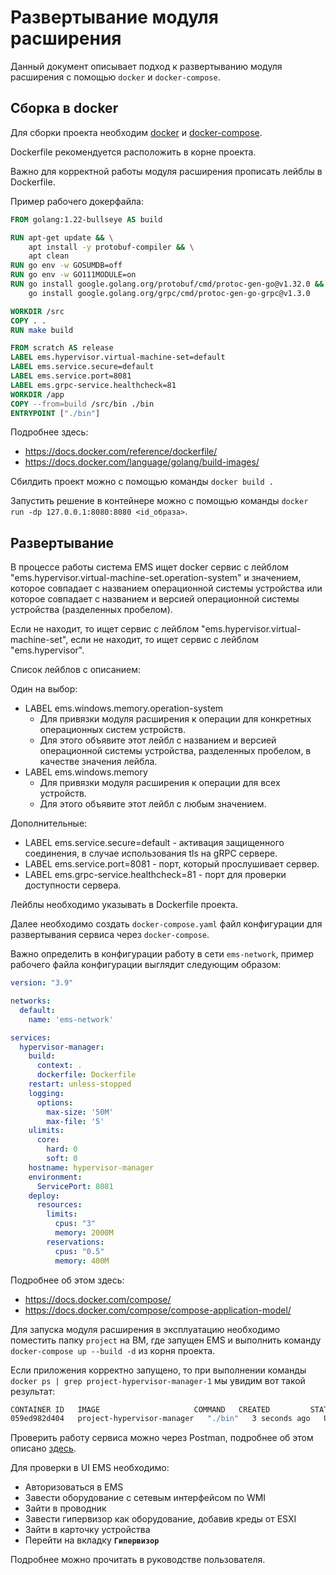 # Развертывание модуля расширения

Данный документ описывает подход к развертыванию модуля расширения с помощью `docker` и `docker-compose`.

## Сборка в docker

Для сборки проекта необходим [docker](https://docs.docker.com/build/building/packaging/) и [docker-compose](https://docs.docker.com/compose/).

Dockerfile рекомендуется расположить в корне проекта.

Важно для корректной работы модуля расширения прописать лейблы в Dockerfile.

Пример рабочего докерфайла:

```dockerfile
FROM golang:1.22-bullseye AS build

RUN apt-get update && \
    apt install -y protobuf-compiler && \
    apt clean
RUN go env -w GOSUMDB=off
RUN go env -w GO111MODULE=on
RUN go install google.golang.org/protobuf/cmd/protoc-gen-go@v1.32.0 && \
    go install google.golang.org/grpc/cmd/protoc-gen-go-grpc@v1.3.0

WORKDIR /src
COPY . .
RUN make build

FROM scratch AS release
LABEL ems.hypervisor.virtual-machine-set=default
LABEL ems.service.secure=default
LABEL ems.service.port=8081
LABEL ems.grpc-service.healthcheck=81
WORKDIR /app
COPY --from=build /src/bin ./bin
ENTRYPOINT ["./bin"]
```

Подробнее здесь:

- <https://docs.docker.com/reference/dockerfile/>
- <https://docs.docker.com/language/golang/build-images/>

Сбилдить проект можно с помощью команды `docker build .`

Запустить решение в контейнере можно с помощью команды `docker run -dp 127.0.0.1:8080:8080 <id_образа>`.

## Развертывание

В процессе работы система EMS ищет docker сервис с лейблом "ems.hypervisor.virtual-machine-set.operation-system" и значением, которое совпадает с названием операционной системы устройства или которое совпадает с названием и версией операционной системы устройства (разделенных пробелом).

Eсли не находит, то ищет сервис с лейблом "ems.hypervisor.virtual-machine-set", если не находит, то ищет сервис с лейблом "ems.hypervisor".

Список лейблов с описанием:

Один на выбор:

- LABEL ems.windows.memory.operation-system
  - Для привязки модуля расширения к операции для конкретных операционных систем устройств.
  - Для этого объявите этот лейбл с названием и версией операционной системы устройства, разделенных пробелом, в качестве значения лейбла.
- LABEL ems.windows.memory
  - Для привязки модуля расширения к операции для всех устройств.
  - Для этого объявите этот лейбл с любым значением.

Дополнительные:

- LABEL ems.service.secure=default - активация защищенного соединения, в случае использования tls на gRPC сервере.
- LABEL ems.service.port=8081 - порт, который прослушивает сервер.
- LABEL ems.grpc-service.healthcheck=81 - порт для проверки доступности сервера.

Лейблы необходимо указывать в Dockerfile проекта.

Далее необходимо создать `docker-compose.yaml` файл конфигурации для развертывания сервиса через `docker-compose`.

Важно определить в конфигурации работу в сети `ems-network`, пример рабочего файла конфигурации выглядит следующим образом:

```yaml
version: "3.9"

networks:
  default:
    name: 'ems-network'

services:
  hypervisor-manager:
    build:
      context: .
      dockerfile: Dockerfile
    restart: unless-stopped
    logging:
      options:
        max-size: '50M'
        max-file: '5'
    ulimits:
      core:
        hard: 0
        soft: 0
    hostname: hypervisor-manager
    environment:
      ServicePort: 8081
    deploy:
      resources:
        limits:
          cpus: "3"
          memory: 2000M
        reservations:
          cpus: "0.5"
          memory: 400M
```

Подробнее об этом здесь:

- <https://docs.docker.com/compose/>
- <https://docs.docker.com/compose/compose-application-model/>

Для запуска модуля расширения в эксплуатацию необходимо поместить папку `project` на ВМ, где запущен EMS и выполнить команду `docker-compose up --build -d` из корня проекта.

Если приложения корректно запущено, то при выполнении команды `docker ps | grep project-hypervisor-manager-1` мы увидим вот такой результат:

```bash
CONTAINER ID   IMAGE                     COMMAND   CREATED         STATUS         PORTS     NAMES
059ed982d404   project-hypervisor-manager   "./bin"   3 seconds ago   Up 2 seconds             project-hypervisor-manager-1
```

Проверить работу сервиса можно через Postman, подробнее об этом описано [здесь](https://learning.postman.com/docs/sending-requests/grpc/first-grpc-request/).

Для проверки в UI EMS необходимо:

- Авторизоваться в EMS
- Завести оборудование с сетевым интерфейсом по WMI
- Зайти в проводник
- Завести гипервизор как оборудование, добавив креды от ESXI
- Зайти в карточку устройства
- Перейти на вкладку **`Гипервизор`**

Подробнее можно прочитать в руководстве пользователя.
